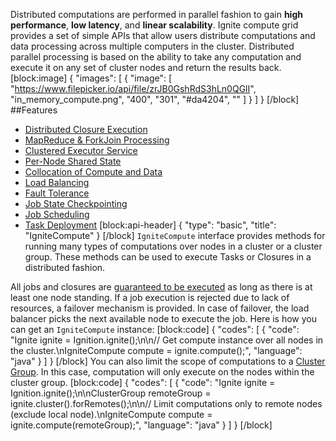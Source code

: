 Distributed computations are performed in parallel fashion to gain **high performance**, **low latency**, and **linear scalability**. Ignite compute grid provides a set of simple APIs that allow users distribute computations and data processing across multiple computers in the cluster. Distributed parallel processing is based on the ability to take any computation and execute it on any set of cluster nodes and return the results back.
[block:image]
{
  "images": [
    {
      "image": [
        "https://www.filepicker.io/api/file/zrJB0GshRdS3hLn0QGlI",
        "in_memory_compute.png",
        "400",
        "301",
        "#da4204",
        ""
      ]
    }
  ]
}
[/block]
##Features
  * [Distributed Closure Execution](doc:distributed-closures)
  * [MapReduce & ForkJoin Processing](doc:compute-tasks)
  * [Clustered Executor Service](doc:executor-service)
  * [Per-Node Shared State](doc:node-local-map) 
  * [Collocation of Compute and Data](doc:collocate-compute-and-data) 
  * [Load Balancing](doc:load-balancing) 
  * [Fault Tolerance](doc:fault-tolerance)
  * [Job State Checkpointing](doc:checkpointing) 
  * [Job Scheduling](doc:job-scheduling) 
  * [Task Deployment](doc:deployment-spi) 
[block:api-header]
{
  "type": "basic",
  "title": "IgniteCompute"
}
[/block]
`IgniteCompute` interface provides methods for running many types of computations over nodes in a cluster or a cluster group. These methods can be used to execute Tasks or Closures in a distributed fashion.

All jobs and closures are [guaranteed to be executed](doc:fault-tolerance) as long as there is at least one node standing. If a job execution is rejected due to lack of resources, a failover mechanism is provided. In case of failover, the load balancer picks the next available node to execute the job. Here is how you can get an `IgniteCompute` instance:
[block:code]
{
  "codes": [
    {
      "code": "Ignite ignite = Ignition.ignite();\n\n// Get compute instance over all nodes in the cluster.\nIgniteCompute compute = ignite.compute();",
      "language": "java"
    }
  ]
}
[/block]
You can also limit the scope of computations to a [Cluster Group](doc:cluster-groups). In this case, computation will only execute on the nodes within the cluster group.
[block:code]
{
  "codes": [
    {
      "code": "Ignite ignite = Ignition.ignite();\n\nClusterGroup remoteGroup = ignite.cluster().forRemotes();\n\n// Limit computations only to remote nodes (exclude local node).\nIgniteCompute compute = ignite.compute(remoteGroup);",
      "language": "java"
    }
  ]
}
[/block]
